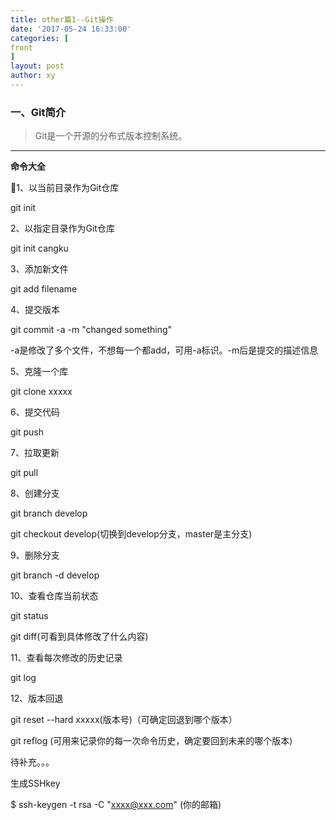 ```yaml
---
title: other篇1--Git操作
date: '2017-05-24 16:33:00'
categories: [
front
]
layout: post
author: xy
---
```


### 一、Git简介

> Git是一个开源的分布式版本控制系统。

****

**命令大全**

1、以当前目录作为Git仓库

git init

2、以指定目录作为Git仓库

git init cangku

3、添加新文件

git add filename

4、提交版本

git commit -a -m "changed something"

-a是修改了多个文件，不想每一个都add，可用-a标识。-m后是提交的描述信息

5、克隆一个库

git clone xxxxx

6、提交代码

git push

7、拉取更新

git pull

8、创建分支

git branch develop

git checkout develop(切换到develop分支，master是主分支)

9、删除分支

git branch -d develop

10、查看仓库当前状态

git status

git diff(可看到具体修改了什么内容)

11、查看每次修改的历史记录

git log

12、版本回退

git reset --hard xxxxx(版本号)（可确定回退到哪个版本）

git reflog (可用来记录你的每一次命令历史，确定要回到未来的哪个版本)

待补充。。。

生成SSHkey

$ ssh-keygen -t rsa -C "xxxx@xxx.com"  (你的邮箱)


